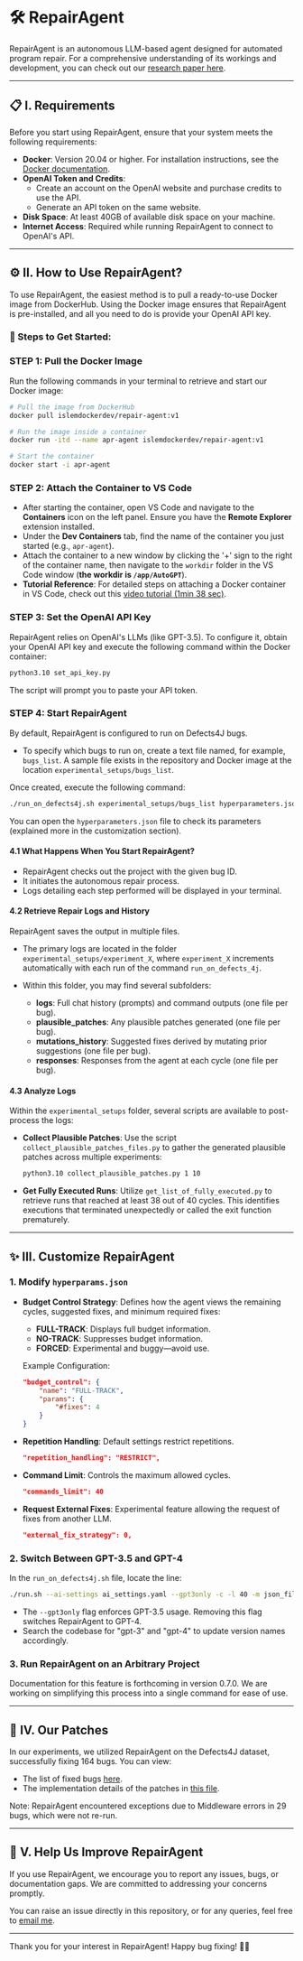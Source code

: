 # 🛠️ RepairAgent

RepairAgent is an autonomous LLM-based agent designed for automated program repair. For a comprehensive understanding of its workings and development, you can check out our [research paper here](https://arxiv.org/abs/2403.17134).

---

## 📋 I. Requirements

Before you start using RepairAgent, ensure that your system meets the following requirements:

- **Docker**: Version 20.04 or higher. For installation instructions, see the [Docker documentation](https://docs.docker.com/get-docker).
- **OpenAI Token and Credits**:
  - Create an account on the OpenAI website and purchase credits to use the API.
  - Generate an API token on the same website.
- **Disk Space**: At least 40GB of available disk space on your machine.
- **Internet Access**: Required while running RepairAgent to connect to OpenAI's API.

---

## ⚙️ II. How to Use RepairAgent?

To use RepairAgent, the easiest method is to pull a ready-to-use Docker image from DockerHub. Using the Docker image ensures that RepairAgent is pre-installed, and all you need to do is provide your OpenAI API key.

### 🚀 Steps to Get Started:

### **STEP 1: Pull the Docker Image**

Run the following commands in your terminal to retrieve and start our Docker image:

```bash
# Pull the image from DockerHub
docker pull islemdockerdev/repair-agent:v1

# Run the image inside a container
docker run -itd --name apr-agent islemdockerdev/repair-agent:v1

# Start the container
docker start -i apr-agent
```

### **STEP 2: Attach the Container to VS Code**

- After starting the container, open VS Code and navigate to the **Containers** icon on the left panel. Ensure you have the **Remote Explorer** extension installed.
- Under the **Dev Containers** tab, find the name of the container you just started (e.g., `apr-agent`).
- Attach the container to a new window by clicking the '+' sign to the right of the container name, then navigate to the `workdir` folder in the VS Code window (**the workdir is `/app/AutoGPT`**).
- **Tutorial Reference**: For detailed steps on attaching a Docker container in VS Code, check out this [video tutorial (1min 38 sec)](https://www.youtube.com/watch?v=8gUtN5j4QnY&t).

### **STEP 3: Set the OpenAI API Key**

RepairAgent relies on OpenAI's LLMs (like GPT-3.5). To configure it, obtain your OpenAI API key and execute the following command within the Docker container:

```bash
python3.10 set_api_key.py
```

The script will prompt you to paste your API token.

### **STEP 4: Start RepairAgent**

By default, RepairAgent is configured to run on Defects4J bugs. 

- To specify which bugs to run on, create a text file named, for example, `bugs_list`. A sample file exists in the repository and Docker image at the location `experimental_setups/bugs_list`.
  
Once created, execute the following command:

```bash
./run_on_defects4j.sh experimental_setups/bugs_list hyperparameters.json
```

You can open the `hyperparameters.json` file to check its parameters (explained more in the customization section).

#### **4.1 What Happens When You Start RepairAgent?**

- RepairAgent checks out the project with the given bug ID.
- It initiates the autonomous repair process.
- Logs detailing each step performed will be displayed in your terminal.

#### **4.2 Retrieve Repair Logs and History**

RepairAgent saves the output in multiple files.

- The primary logs are located in the folder `experimental_setups/experiment_X`, where `experiment_X` increments automatically with each run of the command `run_on_defects_4j`.

- Within this folder, you may find several subfolders:
  - **logs**: Full chat history (prompts) and command outputs (one file per bug).
  - **plausible_patches**: Any plausible patches generated (one file per bug).
  - **mutations_history**: Suggested fixes derived by mutating prior suggestions (one file per bug).
  - **responses**: Responses from the agent at each cycle (one file per bug).

#### **4.3 Analyze Logs**

Within the `experimental_setups` folder, several scripts are available to post-process the logs:

- **Collect Plausible Patches**:
  Use the script `collect_plausible_patches_files.py` to gather the generated plausible patches across multiple experiments:
  
  ```bash
  python3.10 collect_plausible_patches.py 1 10
  ```
  
- **Get Fully Executed Runs**:
  Utilize `get_list_of_fully_executed.py` to retrieve runs that reached at least 38 out of 40 cycles. This identifies executions that terminated unexpectedly or called the exit function prematurely.

---

## ✨ III. Customize RepairAgent

### 1. Modify `hyperparams.json`

- **Budget Control Strategy**: Defines how the agent views the remaining cycles, suggested fixes, and minimum required fixes:
  - **FULL-TRACK**: Displays full budget information.
  - **NO-TRACK**: Suppresses budget information.
  - **FORCED**: Experimental and buggy—avoid use.
  
  Example Configuration:
  
  ```json
  "budget_control": {
      "name": "FULL-TRACK",
      "params": {
          "#fixes": 4
      }
  }
  ```

- **Repetition Handling**: Default settings restrict repetitions.
  ```json
  "repetition_handling": "RESTRICT",
  ```

- **Command Limit**: Controls the maximum allowed cycles.
  ```json
  "commands_limit": 40
  ```

- **Request External Fixes**: Experimental feature allowing the request of fixes from another LLM.
  ```json
  "external_fix_strategy": 0,
  ```

### 2. Switch Between GPT-3.5 and GPT-4

In the `run_on_defects4j.sh` file, locate the line:
```bash
./run.sh --ai-settings ai_settings.yaml --gpt3only -c -l 40 -m json_file --experiment-file "$2"
```
- The `--gpt3only` flag enforces GPT-3.5 usage. Removing this flag switches RepairAgent to GPT-4.
- Search the codebase for "gpt-3" and "gpt-4" to update version names accordingly.

### 3. Run RepairAgent on an Arbitrary Project

Documentation for this feature is forthcoming in version 0.7.0. We are working on simplifying this process into a single command for ease of use.

---

## 🔧 IV. Our Patches

In our experiments, we utilized RepairAgent on the Defects4J dataset, successfully fixing 164 bugs. You can view:
- The list of fixed bugs [here](./final_list_of_fixed_bugs).
- The implementation details of the patches in [this file](./fixes_implementation).

Note: RepairAgent encountered exceptions due to Middleware errors in 29 bugs, which were not re-run.

---

## 💬 V. Help Us Improve RepairAgent

If you use RepairAgent, we encourage you to report any issues, bugs, or documentation gaps. We are committed to addressing your concerns promptly.

You can raise an issue directly in this repository, or for any queries, feel free to [email me](mailto:fi_bouzenia@esi.dz).

--- 

Thank you for your interest in RepairAgent! Happy bug fixing! 🐞✨

